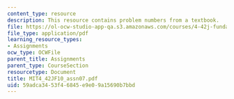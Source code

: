 ```yaml
---
content_type: resource
description: This resource contains problem numbers from a textbook.
file: https://ol-ocw-studio-app-qa.s3.amazonaws.com/courses/4-42j-fundamentals-of-energy-in-buildings-fall-2010/59adca3453f46845e9e09a15690b7bbd_MIT4_42JF10_assn07.pdf
file_type: application/pdf
learning_resource_types:
- Assignments
ocw_type: OCWFile
parent_title: Assignments
parent_type: CourseSection
resourcetype: Document
title: MIT4_42JF10_assn07.pdf
uid: 59adca34-53f4-6845-e9e0-9a15690b7bbd
---
```

